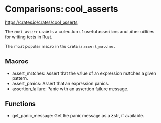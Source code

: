 # Comparisons: cool_asserts

<https://crates.io/crates/cool_asserts>

The `cool_assert` crate is a collection of useful assertions and other utilities for writing tests in Rust.

The most popular macro in the crate is `assert_matches`.

## Macros

* assert_matches: Assert that the value of an expression matches a given pattern.
* assert_panics: Assert that an expression panics.
* assertion_failure: Panic with an assertion failure message.

## Functions

* get_panic_message: Get the panic message as a &str, if available.
